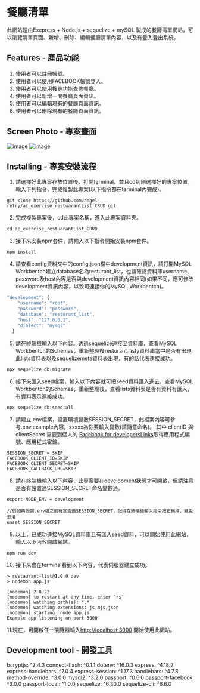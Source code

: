# 餐廳清單
此網站是由Exepress + Node.js + sequelize + mySQL 製成的餐廳清單網站，可以瀏覽清單頁面、新增、刪除、編輯餐廳清單內容，以及有登入登出系統。

## Features - 產品功能

1. 使用者可以註冊帳號。
2. 使用者可以使用FACEBOOK帳號登入。
3. 使用者可以使用搜尋功能查詢餐廳。
4. 使用者可以新增一間餐廳頁面資訊。
5. 使用者可以編輯現有的餐廳頁面資訊。
6. 使用者可以刪除現有的餐廳頁面資訊。
   

## Screen Photo - 專案畫面
![image](https://github.com/angel-retry/ac_exercise_restuarantList_CRUD/assets/71422058/58802488-ab17-4756-aa3c-e058b32a8657)
![image](https://github.com/angel-retry/ac_exercise_restuarantList_CRUD/assets/71422058/53acb62f-b45c-4586-9903-ebf85213fea1)


## Installing - 專案安裝流程
1. 請選擇好此專案存放位置後，打開terminal，並且cd到剛選擇好的專案位置，輸入下列指令，完成複製此專案(以下指令都在terminal內完成)。
```
git clone https://github.com/angel-retry/ac_exercise_restuarantList_CRUD.git
```
2. 完成複製專案後，cd此專案名稱，進入此專案資料夾。
```
cd ac_exercise_restuarantList_CRUD
```
3. 接下來安裝npm套件，請輸入以下指令開始安裝npm套件。
```
npm install
```
4. 請查看config資料夾中的config.json檔中development資訊，請打開MySQL Workbentch建立database名為resturant_list，也請確認資料庫username、password及host內容是否與development資訊內容相同(如果不同，應可修改development資訊內容，以致可連接你的MySQL Workbentch)。
```js
"development": {
    "username": "root",
    "password": "password",
    "database": "resturant_list",
    "host": "127.0.0.1",
    "dialect": "mysql"
  }
```
5. 請在終端機輸入以下內容。透過sequelize連接至資料庫，查看MySQL Workbentch的Schemas，重新整理後resturant_listy資料庫當中是否有出現此lists資料表以及sequelizemeta資料表出現，有的話代表連接成功。
```
npx sequelize db:migrate
```
6. 接下來匯入seed檔案，輸入以下內容就可把seed資料匯入進去，查看MySQL Workbentch的Schemas，重新整理後，查看lists資料表是否有資料有匯入，有資料表示連接成功。
```
npx sequelize db:seed:all
```

7. 請建立.env檔案，設置環境變數SESSION_SECRET，此檔案內容可參考.env.example內容，xxxxx為你要輸入變數(請隨意命名)。
   其中 clientID 與 clientSecret 需要到個人的 [Facebook for developersLinks](https://developers.facebook.com/)取得應用程式編號、應用程式密鑰。
```
SESSION_SECRET = SKIP
FACEBOOK_CLIENT_ID=SKIP
FACEBOOK_CLIENT_SECRET=SKIP
FACEBOOK_CALLBACK_URL=SKIP
```

8. 請在終端機輸入以下內容，此專案要在development狀態才可開啟，但請注意是否有設置過SESSION_SECRET命名變數過。
```
export NODE_ENV = development

//假如再設置.env檔之前有宣告過SESSION_SECRET，記得在終端機輸入指令把它刪掉，避免混淆
unset SESSION_SECRET
```
9. 以上，已成功連接MySQL資料庫且有匯入seed資料，可以開始使用此網站，輸入以下內容開啟網站。
```
npm run dev
```
10. 接下來會在terminal看到以下內容，代表伺服器建立成功。
```
> restaurant-list@1.0.0 dev
> nodemon app.js

[nodemon] 2.0.22
[nodemon] to restart at any time, enter `rs`
[nodemon] watching path(s): *.*
[nodemon] watching extensions: js,mjs,json
[nodemon] starting `node app.js`
Example app listening on port 3000
```
11.現在，可開啟任一瀏覽器輸入[http://localhost:3000](http://localhost:3000) 開始使用此網站。

## Development tool - 開發工具
bcryptjs: ^2.4.3
connect-flash: ^0.1.1
dotenv: ^16.0.3
express: ^4.18.2
express-handlebars: ^7.0.4
express-session: ^1.17.3
handlebars: ^4.7.8
method-override: ^3.0.0
mysql2: ^3.2.0
passport: ^0.6.0
passport-facebook: ^3.0.0
passport-local: ^1.0.0
sequelize: ^6.30.0
sequelize-cli: ^6.6.0
